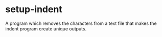 # setup-indent
A program which removes the characters from a text file that makes the indent program create unique outputs.
